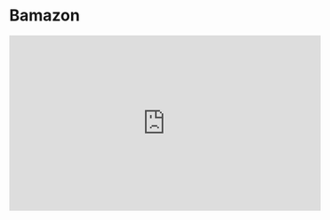 # Bamazon

<iframe width="560" height="315" src="https://www.youtube.com/embed/2tFHbeIEtN0" frameborder="0" allow="accelerometer; autoplay; encrypted-media; gyroscope; picture-in-picture" allowfullscreen></iframe>

